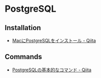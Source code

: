 # PostgreSQL

## Installation
  - [MacにPostgreSQLをインストール - Qiita](https://qiita.com/_daisuke/items/13996621cf51f835494b)
  
## Commands
  - [PostgreSQLの基本的なコマンド - Qiita](https://qiita.com/H-A-L/items/fe8cb0e0ee0041ff3ceb)
